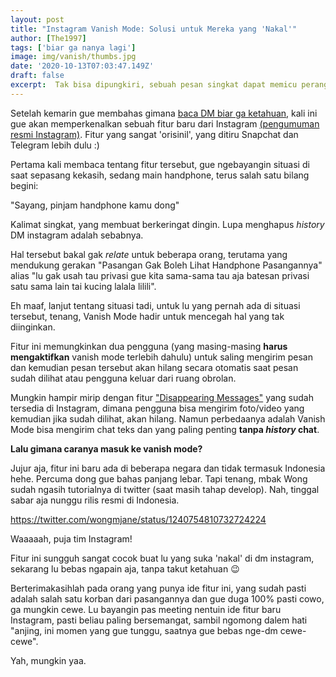 ```yaml
---
layout: post
title: "Instagram Vanish Mode: Solusi untuk Mereka yang 'Nakal'" 
author: [The1997]
tags: ['biar ga nanya lagi']
image: img/vanish/thumbs.jpg
date: '2020-10-13T07:03:47.149Z'
draft: false
excerpt:  Tak bisa dipungkiri, sebuah pesan singkat dapat memicu perang dingin. Namun, apa jadinya jika pesan-pesan tersebut tidak pernah terekam dan hilang tanpa jejak. Kini, Instagram mencoba mewujudkannya.
---
```



Setelah kemarin gue membahas gimana [baca DM biar ga ketahuan](/baca-dm-instagram-tanpa-ketahuan), kali ini gue akan memperkenalkan sebuah fitur baru dari Instagram [(pengumuman resmi Instagram)](https://about.instagram.com/blog/announcements/say-hi-to-messenger-introducing-new-messaging-features-for-instagram). Fitur yang sangat 'orisinil', yang ditiru Snapchat dan Telegram lebih dulu :)

Pertama kali membaca tentang fitur tersebut, gue ngebayangin situasi di saat sepasang kekasih, sedang main handphone, terus salah satu bilang begini:

"Sayang, pinjam handphone kamu dong"

Kalimat singkat, yang membuat berkeringat dingin. Lupa menghapus _history_ DM instagram adalah sebabnya. 

Hal tersebut bakal gak _relate_ untuk beberapa orang, terutama yang mendukung gerakan "Pasangan Gak Boleh Lihat Handphone Pasangannya" alias "lu gak usah tau privasi gue kita sama-sama tau aja batesan privasi satu sama lain tai kucing lalala lilili".

Eh maaf, lanjut tentang situasi tadi, untuk lu yang pernah ada di situasi tersebut, tenang, Vanish Mode hadir untuk mencegah hal yang tak diinginkan. 

Fitur ini memungkinkan dua pengguna (yang masing-masing **harus mengaktifkan** vanish mode terlebih dahulu) untuk saling mengirim pesan dan kemudian pesan tersebut akan hilang secara otomatis saat pesan sudah dilihat atau pengguna keluar dari ruang obrolan. 

Mungkin hampir mirip dengan fitur ["Disappearing Messages"](https://help.instagram.com/1310346208996329) yang sudah tersedia di Instagram, dimana pengguna bisa mengirim foto/video yang kemudian jika sudah dilihat, akan hilang. Namun perbedaanya adalah Vanish Mode bisa mengirim chat teks dan yang paling penting **tanpa _history_ chat**.

**Lalu gimana caranya masuk ke vanish mode?**

Jujur aja, fitur ini baru ada di beberapa negara dan tidak termasuk Indonesia hehe. Percuma dong gue bahas panjang lebar. Tapi tenang, mbak Wong sudah ngasih tutorialnya di twitter (saat masih tahap develop). Nah, tinggal sabar aja nunggu rilis resmi di Indonesia. 

https://twitter.com/wongmjane/status/1240754810732724224

Waaaaah, puja tim Instagram!

Fitur ini sungguh sangat cocok buat lu yang suka 'nakal' di dm instagram, sekarang lu bebas ngapain aja, tanpa takut ketahuan 😉

Berterimakasihlah pada orang yang punya ide fitur ini, yang sudah pasti adalah salah satu korban dari pasangannya dan gue duga 100% pasti cowo, ga mungkin cewe. Lu bayangin pas meeting nentuin ide fitur baru Instagram, pasti beliau paling bersemangat, sambil ngomong dalem hati "anjing, ini momen yang gue tunggu, saatnya gue bebas nge-dm cewe-cewe". 

Yah, mungkin yaa. 











